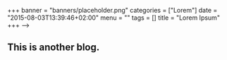 +++
banner = "banners/placeholder.png"
categories = ["Lorem"]
date = "2015-08-03T13:39:46+02:00"
menu = ""
tags = []
title = "Lorem Ipsum"
+++ -->

## This is another blog.

